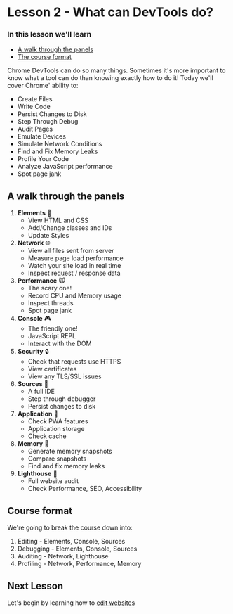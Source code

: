 # Lesson 2 - What can DevTools do?

### In this lesson we'll learn

- [A walk through the panels](#a-walk-through-the-panels)
- [The course format](#course-format)

Chrome DevTools can do so many things. Sometimes it's more important to know what a tool can do than knowing exactly how to do it! Today we'll cover Chrome' ability to:

- Create Files
- Write Code
- Persist Changes to Disk
- Step Through Debug
- Audit Pages
- Emulate Devices
- Simulate Network Conditions
- Find and Fix Memory Leaks
- Profile Your Code
- Analyze JavaScript performance
- Spot page jank

## A walk through the panels

1. **Elements** 🧪
   - View HTML and CSS
   - Add/Change classes and IDs
   - Update Styles
2. **Network** 🌐
   - View all files sent from server
   - Measure page load performance
   - Watch your site load in real time
   - Inspect request / response data
3. **Performance** 🙀
   - The scary one!
   - Record CPU and Memory usage
   - Inspect threads
   - Spot page jank
4. **Console** 🎮
   - The friendly one!
   - JavaScript REPL
   - Interact with the DOM
5. **Security** 🔒
   - Check that requests use HTTPS
   - View certificates
   - View any TLS/SSL issues
6. **Sources** 📘
   - A full IDE
   - Step through debugger
   - Persist changes to disk
7. **Application** 💼
   - Check PWA features
   - Application storage
   - Check cache
8. **Memory** 🤔
   - Generate memory snapshots
   - Compare snapshots
   - Find and fix memory leaks
9. **Lighthouse** 🚢
   - Full website audit
   - Check Performance, SEO, Accessibility

## Course format

We're going to break the course down into:

1. Editing - Elements, Console, Sources
1. Debugging - Elements, Console, Sources
1. Auditing - Network, Lighthouse
1. Profiling - Network, Performance, Memory

## Next Lesson

Let's begin by learning how to [edit websites](/lesson/3)
